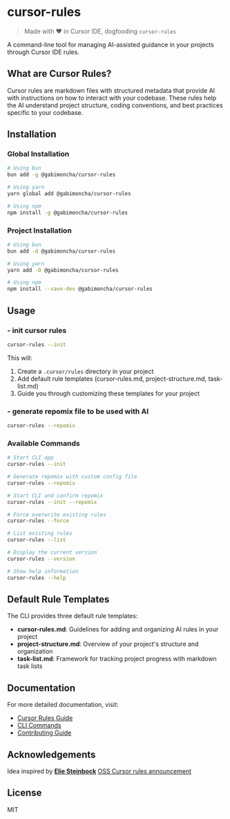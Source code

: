 # cursor-rules
> Made with ❤️ in Cursor IDE, dogfooding `cursor-rules`

A command-line tool for managing AI-assisted guidance in your projects through Cursor IDE rules.

## What are Cursor Rules?

Cursor rules are markdown files with structured metadata that provide AI with instructions on how to interact with your codebase. These rules help the AI understand project structure, coding conventions, and best practices specific to your codebase.

## Installation

### Global Installation

```bash
# Using bun
bun add -g @gabimoncha/cursor-rules
```
```bash
# Using yarn
yarn global add @gabimoncha/cursor-rules
```
```bash
# Using npm
npm install -g @gabimoncha/cursor-rules
```

### Project Installation

```bash
# Using bun
bun add -d @gabimoncha/cursor-rules
```
```bash
# Using yarn
yarn add -D @gabimoncha/cursor-rules
```
```bash
# Using npm
npm install --save-dev @gabimoncha/cursor-rules
```

## Usage

### - init cursor rules
```bash
cursor-rules --init
```

This will:
1. Create a `.cursor/rules` directory in your project
2. Add default rule templates (cursor-rules.md, project-structure.md, task-list.md)
3. Guide you through customizing these templates for your project

### - generate repomix file to be used with AI
```bash
cursor-rules --repomix
```

### Available Commands

```bash
# Start CLI app
cursor-rules --init
```
```bash
# Generate repomix with custom config file
cursor-rules --repomix
```
```bash
# Start CLI and confirm repomix
cursor-rules --init --repomix
```
```bash
# Force overwrite existing rules
cursor-rules --force
```
```bash
# List existing rules
cursor-rules --list
```
```bash
# Display the current version
cursor-rules --version
```
```bash
# Show help information
cursor-rules --help
```

## Default Rule Templates

The CLI provides three default rule templates:

- **cursor-rules.md**: Guidelines for adding and organizing AI rules in your project
- **project-structure.md**: Overview of your project's structure and organization
- **task-list.md**: Framework for tracking project progress with markdown task lists

## Documentation

For more detailed documentation, visit:
- [Cursor Rules Guide](https://github.com/gabimoncha/cursor-rules-cli/blob/main/docs/CURSOR_RULES_GUIDE.md)
- [CLI Commands](https://github.com/gabimoncha/cursor-rules-cli/blob/main/docs/CLI_COMMANDS.md)
- [Contributing Guide](https://github.com/gabimoncha/cursor-rules-cli/blob/main/docs/CONTRIBUTING.md)

## Acknowledgements

Idea inspired by **[Elie Steinbock](https://x.com/elie2222)** [OSS Cursor rules announcement](https://x.com/elie2222/status/1906985581835419915)

## License

MIT
